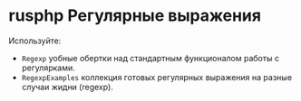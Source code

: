 # rusphp Регулярные выражения

Используйте:

* `Regexp` уобные обертки над стандартным функционалом работы с регулярками.
* `RegexpExamples` коллекция готовых регулярных выражения на разные случаи жидни (regexp).
